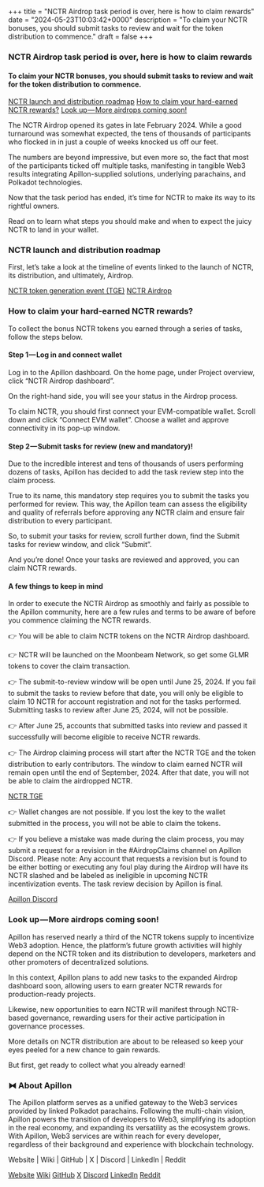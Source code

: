 +++
title = "NCTR Airdrop task period is over, here is how to claim rewards"
date = "2024-05-23T10:03:42+0000"
description = "To claim your NCTR bonuses, you should submit tasks to review and wait for the token distribution to commence."
draft = false
+++

### NCTR Airdrop task period is over, here is how to claim rewards


#### To claim your NCTR bonuses, you should submit tasks to review and wait for the token distribution to commence.

[NCTR launch and distribution roadmap](#daa3)
[How to claim your hard-earned NCTR rewards?](#7ab4)
[Look up — More airdrops coming soon!](#1142)

The NCTR Airdrop opened its gates in late February 2024. While a good turnaround was somewhat expected, the tens of thousands of participants who flocked in in just a couple of weeks knocked us off our feet.


The numbers are beyond impressive, but even more so, the fact that most of the participants ticked off multiple tasks, manifesting in tangible Web3 results integrating Apillon-supplied solutions, underlying parachains, and Polkadot technologies.


Now that the task period has ended, it’s time for NCTR to make its way to its rightful owners.


Read on to learn what steps you should make and when to expect the juicy NCTR to land in your wallet.


### NCTR launch and distribution roadmap


First, let’s take a look at the timeline of events linked to the launch of NCTR, its distribution, and ultimately, Airdrop.

[NCTR token generation event (TGE)](https://blog.apillon.io/the-nctr-token-is-about-to-launch-heres-all-you-need-to-know-f7edd86bb76c)
[NCTR Airdrop](https://apillon.io/airdrop)

### How to claim your hard-earned NCTR rewards?


To collect the bonus NCTR tokens you earned through a series of tasks, follow the steps below.


#### Step 1 — Log in and connect wallet


Log in to the Apillon dashboard. On the home page, under Project overview, click “NCTR Airdrop dashboard”.


On the right-hand side, you will see your status in the Airdrop process.


To claim NCTR, you should first connect your EVM-compatible wallet. Scroll down and click “Connect EVM wallet”. Choose a wallet and approve connectivity in its pop-up window.


#### Step 2 — Submit tasks for review (new and mandatory)!


Due to the incredible interest and tens of thousands of users performing dozens of tasks, Apillon has decided to add the task review step into the claim process.


True to its name, this mandatory step requires you to submit the tasks you performed for review. This way, the Apillon team can assess the eligibility and quality of referrals before approving any NCTR claim and ensure fair distribution to every participant.


So, to submit your tasks for review, scroll further down, find the Submit tasks for review window, and click “Submit”.


And you’re done! Once your tasks are reviewed and approved, you can claim NCTR rewards.


#### A few things to keep in mind


In order to execute the NCTR Airdrop as smoothly and fairly as possible to the Apillon community, here are a few rules and terms to be aware of before you commence claiming the NCTR rewards.


👉 You will be able to claim NCTR tokens on the NCTR Airdrop dashboard.


👉 NCTR will be launched on the Moonbeam Network, so get some GLMR tokens to cover the claim transaction.


👉 The submit-to-review window will be open until June 25, 2024. If you fail to submit the tasks to review before that date, you will only be eligible to claim 10 NCTR for account registration and not for the tasks performed. Submitting tasks to review after June 25, 2024, will not be possible.


👉 After June 25, accounts that submitted tasks into review and passed it successfully will become eligible to receive NCTR rewards.


👉 The Airdrop claiming process will start after the NCTR TGE and the token distribution to early contributors. The window to claim earned NCTR will remain open until the end of September, 2024. After that date, you will not be able to claim the airdropped NCTR.

[NCTR TGE](https://medium.com/apillon/the-nctr-token-is-about-to-launch-heres-all-you-need-to-know-f7edd86bb76c)

👉 Wallet changes are not possible. If you lost the key to the wallet submitted in the process, you will not be able to claim the tokens.


👉 If you believe a mistake was made during the claim process, you may submit a request for a revision in the #AirdropClaims channel on Apillon Discord. Please note: Any account that requests a revision but is found to be either botting or executing any foul play during the Airdrop will have its NCTR slashed and be labeled as ineligible in upcoming NCTR incentivization events. The task review decision by Apillon is final.

[Apillon Discord](https://discord.com/invite/yX3gTw36C4)

### Look up — More airdrops coming soon!


Apillon has reserved nearly a third of the NCTR tokens supply to incentivize Web3 adoption. Hence, the platform’s future growth activities will highly depend on the NCTR token and its distribution to developers, marketers and other promoters of decentralized solutions.


In this context, Apillon plans to add new tasks to the expanded Airdrop dashboard soon, allowing users to earn greater NCTR rewards for production-ready projects.


Likewise, new opportunities to earn NCTR will manifest through NCTR-based governance, rewarding users for their active participation in governance processes.


More details on NCTR distribution are about to be released so keep your eyes peeled for a new chance to gain rewards.


But first, get ready to collect what you already earned!


### ⧓ About Apillon


The Apillon platform serves as a unified gateway to the Web3 services provided by linked Polkadot parachains. Following the multi-chain vision, Apillon powers the transition of developers to Web3, simplifying its adoption in the real economy, and expanding its versatility as the ecosystem grows. With Apillon, Web3 services are within reach for every developer, regardless of their background and experience with blockchain technology.


Website | Wiki | GitHub | X | Discord | LinkedIn | Reddit

[Website](https://apillon.io/)
[Wiki](https://wiki.apillon.io/)
[GitHub](https://github.com/Apillon-web3)
[X](https://twitter.com/apillon)
[Discord](https://discord.gg/apillon)
[LinkedIn](https://www.linkedin.com/company/apillon/)
[Reddit](https://www.reddit.com/r/apillon/)